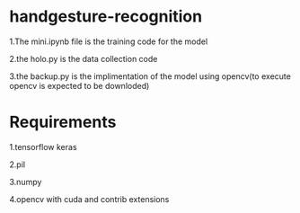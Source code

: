 # handgesture-recognition
1.The mini.ipynb file is the training code for the model


2.the holo.py is the data collection code


3.the backup.py is the implimentation of the model using opencv(to execute opencv is expected to be downloded)

# Requirements


1.tensorflow keras


2.pil


3.numpy


4.opencv with cuda and contrib extensions
